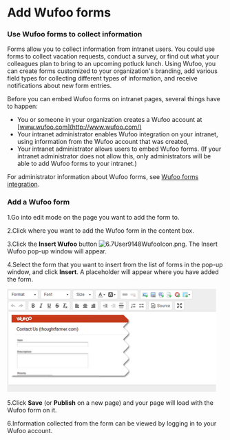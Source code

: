 # Add Wufoo forms



### Use Wufoo forms to collect information

Forms allow you to collect information from intranet users. You could use forms to collect vacation requests, conduct a survey, or find out what your colleagues plan to bring to an upcoming potluck lunch. Using Wufoo, you can create forms customized to your organization's branding, add various field types for collecting different types of information, and receive notifications about new form entries.  
  
Before you can embed Wufoo forms on intranet pages, several things have to happen:

* You or someone in your organization creates a Wufoo account at [www.wufoo.com](http://www.wufoo.com/)
* Your intranet administrator enables Wufoo integration on your intranet, using information from the Wufoo account that was created,
* Your intranet administrator allows users to embed Wufoo forms. \(If your intranet administrator does not allow this, only administrators will be able to add Wufoo forms to your intranet.\)

For administrator information about Wufoo forms, see [Wufoo forms integration](https://community.thoughtfarmer.com/content/105887).

### Add a Wufoo form

1.Go into edit mode on the page you want to add the form to.

2.Click where you want to add the Wufoo form in the content box.

3.Click the **Insert Wufoo** button ![6.7User9148WufooIcon.png](https://community.thoughtfarmer.com/imagethumb/160046730000/16099/600x600/False/6.7User9148WufooIcon.png). The Insert Wufoo pop-up window will appear.

4.Select the form that you want to insert from the list of forms in the pop-up window, and click **Insert**. A placeholder will appear where you have added the form.

![](../../../.gitbook/assets/3%20%2813%29.png)





5.Click **Save** \(or **Publish** on a new page\) and your page will load with the Wufoo form on it.

6.Information collected from the form can be viewed by logging in to your Wufoo account.

